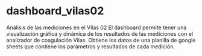 # dashboard_vilas02
Análisis de las mediciones en el Vilas 02
El dashboard permite tener una visualización gráfica y dinámica de los resultados de las mediciones con el analizador de coagulación Vilas.
Obtiene los datos de una planilla de google sheets que contiene los parámetros y resultados de cada medición.

